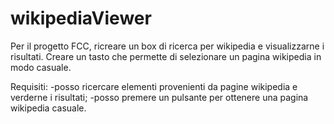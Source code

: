 # wikipediaViewer

Per il progetto FCC, ricreare un box di ricerca per wikipedia e visualizzarne i risultati. Creare un tasto che permette di selezionare un pagina wikipedia in modo casuale.

Requisiti:
  -posso ricercare elementi provenienti da pagine wikipedia e verderne i risultati;
  -posso premere un pulsante per ottenere una pagina wikipedia casuale.
